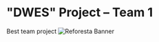 # "DWES" Project – Team 1
Best team project
![Reforesta Banner](public/reforesta/src/images/reforesta.png)
